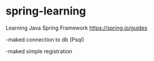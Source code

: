 # spring-learning
Learning Java Spring Framework
https://spring.io/guides

-maked connection to db (Psql)

-maked simple registration
